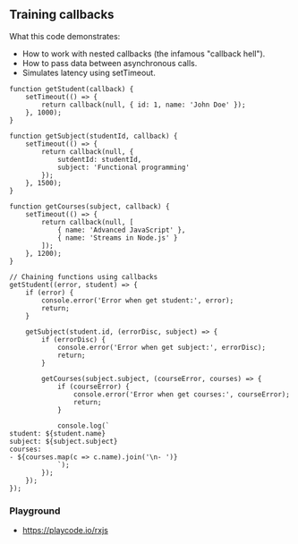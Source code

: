 ## Training callbacks

What this code demonstrates:

- How to work with nested callbacks (the infamous "callback hell").
- How to pass data between asynchronous calls.
- Simulates latency using setTimeout.

```
function getStudent(callback) {
    setTimeout(() => {
        return callback(null, { id: 1, name: 'John Doe' });
    }, 1000);
}

function getSubject(studentId, callback) {
    setTimeout(() => {
        return callback(null, {
            sutdentId: studentId,
            subject: 'Functional programming'
        });
    }, 1500);
}

function getCourses(subject, callback) {
    setTimeout(() => {
        return callback(null, [
            { name: 'Advanced JavaScript' },
            { name: 'Streams in Node.js' }
        ]);
    }, 1200);
}

// Chaining functions using callbacks
getStudent((error, student) => {
    if (error) {
        console.error('Error when get student:', error);
        return;
    }

    getSubject(student.id, (errorDisc, subject) => {
        if (errorDisc) {
            console.error('Error when get subject:', errorDisc);
            return;
        }

        getCourses(subject.subject, (courseError, courses) => {
            if (courseError) {
                console.error('Error when get courses:', courseError);
                return;
            }

            console.log(`
student: ${student.name}
subject: ${subject.subject}
courses:
- ${courses.map(c => c.name).join('\n- ')}
            `);
        });
    });
});

```

### Playground
- https://playcode.io/rxjs